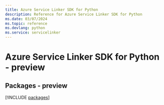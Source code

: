 ```yaml
---
title: Azure Service Linker SDK for Python
description: Reference for Azure Service Linker SDK for Python
ms.date: 03/07/2024
ms.topic: reference
ms.devlang: python
ms.service: servicelinker
---
```

# Azure Service Linker SDK for Python - preview
## Packages - preview
[!INCLUDE [packages](service-linker-index.md)]